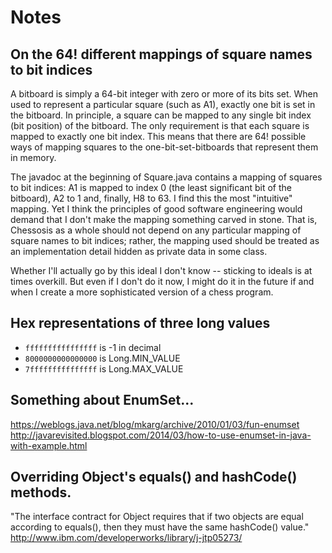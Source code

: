 # Notes

## On the 64! different mappings of square names to bit indices

A bitboard is simply a 64-bit integer with zero or more of its bits set. When used to represent a particular square (such as A1), exactly one bit is set in the bitboard. In principle, a square can be mapped to any single bit index (bit position) of the bitboard. The only requirement is that each square is mapped to exactly one bit index. This means that there are 64! possible ways of mapping squares to the one-bit-set-bitboards that represent them in memory.

The javadoc at the beginning of Square.java contains a mapping of squares to bit indices: A1 is mapped to index 0 (the least significant bit of the bitboard), A2 to 1 and, finally, H8 to 63. I find this the most "intuitive" mapping. Yet I think the principles of good software engineering would demand that I don't make the mapping something carved in stone. That is, Chessosis as a whole should not depend on any particular mapping of square names to bit indices; rather, the mapping used should be treated as an implementation detail hidden as private data in some class.

Whether I'll actually go by this ideal I don't know -- sticking to ideals is at times overkill. But even if I don't do it now, I might do it in the future if and when I create a more sophisticated version of a chess program.

## Hex representations of three long values

* `ffffffffffffffff` is -1 in decimal
* `8000000000000000` is Long.MIN_VALUE
* `7fffffffffffffff` is Long.MAX_VALUE

## Something about EnumSet...

https://weblogs.java.net/blog/mkarg/archive/2010/01/03/fun-enumset
http://javarevisited.blogspot.com/2014/03/how-to-use-enumset-in-java-with-example.html

## Overriding Object's equals() and hashCode() methods.

"The interface contract for Object requires that if two objects are equal according to equals(), then they must have the same hashCode() value."
http://www.ibm.com/developerworks/library/j-jtp05273/
